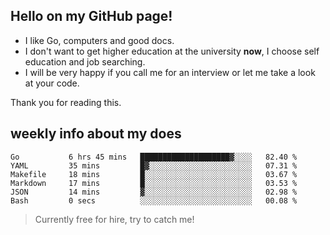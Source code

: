 ## Hello on my GitHub page!

- I like Go, computers and good docs.
- I don't want to get higher education at the university **now**, I choose self education and job searching.
- I will be very happy if you call me for an interview or let me take a look at your code.

Thank you for reading this.

## weekly info about my does
<!--START_SECTION:waka-->

```text
Go           6 hrs 45 mins   ████████████████████▓░░░░   82.40 %
YAML         35 mins         █▓░░░░░░░░░░░░░░░░░░░░░░░   07.31 %
Makefile     18 mins         █░░░░░░░░░░░░░░░░░░░░░░░░   03.67 %
Markdown     17 mins         █░░░░░░░░░░░░░░░░░░░░░░░░   03.53 %
JSON         14 mins         ▓░░░░░░░░░░░░░░░░░░░░░░░░   02.98 %
Bash         0 secs          ░░░░░░░░░░░░░░░░░░░░░░░░░   00.08 %
```

<!--END_SECTION:waka-->

> Currently free for hire, try to catch me!
